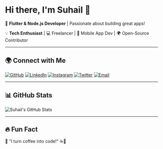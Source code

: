 # Hi there, I'm Suhail 👋  

🚀 **Flutter & Node.js Developer** | Passionate about building great apps!  

💡 **Tech Enthusiast** | 💻 Freelancer | 📱 Mobile App Dev | 🌍 Open-Source Contributor  

---

## 🌍 Connect with Me
[![GitHub](https://img.shields.io/badge/GitHub-000?logo=github&logoColor=white)](https://github.com/letssuhail)
[![LinkedIn](https://img.shields.io/badge/LinkedIn-blue?logo=linkedin&logoColor=white)](https://www.linkedin.com/in/your_linkedin_handle)
[![Instagram](https://img.shields.io/badge/Instagram-E4405F?logo=instagram&logoColor=white)](https://www.instagram.com/your_instagram_handle)
[![Twitter](https://img.shields.io/badge/Twitter-1DA1F2?logo=twitter&logoColor=white)](https://twitter.com/your_twitter_handle)
[![Email](https://img.shields.io/badge/Email-D14836?logo=gmail&logoColor=white)](mailto:your@email.com)

---

## 📊 GitHub Stats  
![Suhail's GitHub Stats](https://github-readme-stats.vercel.app/api?username=letssuhail&show_icons=true&theme=dark)

---

## 🔥 Fun Fact  
🎯 "I turn coffee into code!" ☕🚀  
